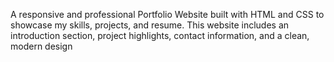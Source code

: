  A responsive and professional Portfolio Website built with HTML and CSS to showcase my skills, projects, and resume. This website includes an introduction section, project highlights, contact information, and a clean, modern design

